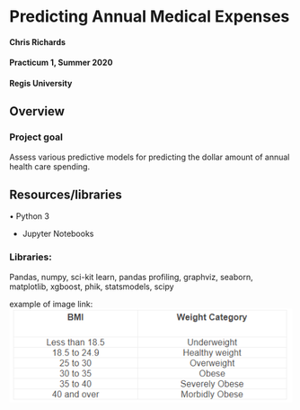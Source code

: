 # Predicting Annual Medical Expenses


#### Chris Richards
#### Practicum 1, Summer 2020
#### Regis University

## Overview
### Project goal
Assess various predictive models for predicting the dollar amount of annual health care spending.

## Resources/libraries
•	Python 3  
* Jupyter Notebooks  

### Libraries: 
Pandas, numpy, sci-kit learn, pandas profiling, graphviz, seaborn, matplotlib, xgboost, phik, statsmodels, scipy


example of image link:
<img src="images/weight_cat.PNG" raw=true/>
